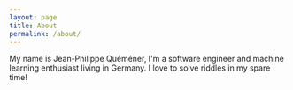 ```yaml
---
layout: page
title: About
permalink: /about/
---
```



My name is Jean-Philippe Quéméner, I'm a software engineer and machine learning enthusiast living in Germany.
I love to solve riddles in my spare time!
